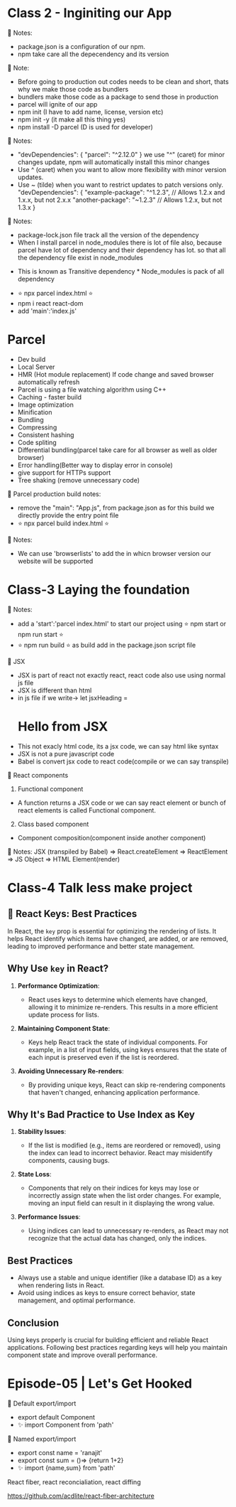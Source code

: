 # Class 2 - Inginiting our App

🚀 Notes:

- package.json is a configuration of our npm.
- npm take care all the depecendency and its version

🚀 Note:

- Before going to production out codes needs to be clean and short, thats why we make those code as bundlers
- bundlers make those code as a package to send those in production
- parcel will ignite of our app
- npm init (I have to add name, license, version etc)
- npm init -y (it make all this thing yes)
- npm install -D parcel (D is used for developer)

🚀 Notes:

- "devDependencies": {
  "parcel": "^2.12.0"
  } we use "^" (caret) for minor changes update, npm will automatically install this minor changes
- Use ^ (caret) when you want to allow more flexibility with minor version updates.
- Use ~ (tilde) when you want to restrict updates to patch versions only.
  "devDependencies": {
  "example-package": "^1.2.3", // Allows 1.2.x and 1.x.x, but not 2.x.x
  "another-package": "~1.2.3" // Allows 1.2.x, but not 1.3.x
  }

🚀 Notes:

- package-lock.json file track all the version of the dependency
- When I install parcel in node_modules there is lot of file also, because parcel have lot of dependency and their dependency has lot. so that all the dependency file exist in node_modules

* This is known as Transitive dependency \*
  Node_modules is pack of all dependency

- ⭐️ npx parcel index.html ⭐️
- npm i react react-dom
- add 'main':'index.js'

# Parcel

- Dev build
- Local Server
- HMR (Hot module replacement) If code change and saved browser automatically refresh
- Parcel is using a file watching algorithm using C++
- Caching - faster build
- Image optimization
- Minification
- Bundling
- Compressing
- Consistent hashing
- Code spliting
- Differential bundling(parcel take care for all browser as well as older browser)
- Error handling(Better way to display error in console)
- give support for HTTPs support
- Tree shaking (remove unnecessary code)

🚀 Parcel production build notes:

- remove the "main": "App.js", from package.json as for this build we directly provide the entry point file
- ⭐️ npx parcel build index.html ⭐️

🚀 Notes:

- We can use 'browserlists' to add the in whicn browser version our website will be supported

# Class-3 Laying the foundation

🚀 Notes:

- add a 'start':'parcel index.html' to start our project using ⭐️ npm start or npm run start ⭐️
- ⭐️ npm run build ⭐️ as build add in the package.json script file

🚀 JSX

- JSX is part of react not exactly react, react code also use using normal js file
- JSX is different than html
- in js file if we write-> let jsxHeading = <h1>Hello from JSX</h1>
- This not exacly html code, its a jsx code, we can say html like syntax
- JSX is not a pure javascript code
- Babel is convert jsx code to react code(compile or we can say transpile)

🚀 React components

1. Functional component

- A function returns a JSX code or we can say react element or bunch of react elements is called Functional component.

2. Class based component

- Component composition(component inside another component)

🚀 Notes:
JSX (transpiled by Babel) ⇒ React.createElement ⇒ ReactElement
⇒ JS Object ⇒ HTML Element(render)

# Class-4 Talk less make project

## 🚀 React Keys: Best Practices

In React, the `key` prop is essential for optimizing the rendering of lists. It helps React identify which items have changed, are added, or are removed, leading to improved performance and better state management.

## Why Use `key` in React?

1. **Performance Optimization**:

   - React uses keys to determine which elements have changed, allowing it to minimize re-renders. This results in a more efficient update process for lists.

2. **Maintaining Component State**:

   - Keys help React track the state of individual components. For example, in a list of input fields, using keys ensures that the state of each input is preserved even if the list is reordered.

3. **Avoiding Unnecessary Re-renders**:
   - By providing unique keys, React can skip re-rendering components that haven't changed, enhancing application performance.

## Why It's Bad Practice to Use Index as Key

1. **Stability Issues**:

   - If the list is modified (e.g., items are reordered or removed), using the index can lead to incorrect behavior. React may misidentify components, causing bugs.

2. **State Loss**:

   - Components that rely on their indices for keys may lose or incorrectly assign state when the list order changes. For example, moving an input field can result in it displaying the wrong value.

3. **Performance Issues**:
   - Using indices can lead to unnecessary re-renders, as React may not recognize that the actual data has changed, only the indices.

## Best Practices

- Always use a stable and unique identifier (like a database ID) as a key when rendering lists in React.
- Avoid using indices as keys to ensure correct behavior, state management, and optimal performance.

## Conclusion

Using keys properly is crucial for building efficient and reliable React applications. Following best practices regarding keys will help you maintain component state and improve overall performance.

# Episode-05 | Let's Get Hooked

🚀 Default export/import

- export default Component
- ✨ import Component from 'path'

🚀 Named export/import

- export const name = 'ranajit'
- export const sum = ()=> {return 1+2}
- ✨ import {name,sum} from 'path'

React  fiber, react reconcialiation, react diffing

https://github.com/acdlite/react-fiber-architecture